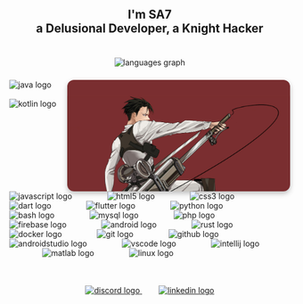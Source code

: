 <h2 align="center">I'm SA7<br>a Delusional Developer, a Knight Hacker</h2>

###

<br clear="both">

<div align="center">
  <img src="https://github-readme-stats.vercel.app/api/top-langs?username=0xSA7&locale=en&hide_title=true&layout=compact&card_width=320&langs_count=25&theme=dracula&hide_border=true" height="300" alt="languages graph"  />
</div>

###

  <img
    src="./levi_ackerman.jpg"
    align="right"
    width="400"
    height="200"
    alt="Levi Ackerman"
    style="object-fit: cover; border-radius: 12px; box-shadow: 0 4px 10px rgba(0,0,0,0.25);"
  />

###

<div align="left">
  <img src="https://cdn.jsdelivr.net/gh/devicons/devicon/icons/java/java-original.svg" height="30" alt="java logo"  />
  <img width="55" />
  <img src="https://cdn.jsdelivr.net/gh/devicons/devicon/icons/kotlin/kotlin-original.svg" height="30" alt="kotlin logo"  />
  <img width="55" />
  <img src="https://cdn.jsdelivr.net/gh/devicons/devicon/icons/javascript/javascript-original.svg" height="30" alt="javascript logo"  />
  <img width="55" />
  <img src="https://cdn.jsdelivr.net/gh/devicons/devicon/icons/html5/html5-original.svg" height="30" alt="html5 logo"  />
  <img width="55" />
  <img src="https://cdn.jsdelivr.net/gh/devicons/devicon/icons/css3/css3-original.svg" height="30" alt="css3 logo"  />
  <img width="55" />
  <img src="https://cdn.jsdelivr.net/gh/devicons/devicon/icons/dart/dart-original.svg" height="30" alt="dart logo"  />
  <img width="55" />
  <img src="https://cdn.jsdelivr.net/gh/devicons/devicon/icons/flutter/flutter-original.svg" height="30" alt="flutter logo"  />
  <img width="55" />
  <img src="https://cdn.jsdelivr.net/gh/devicons/devicon/icons/python/python-original.svg" height="30" alt="python logo"  />
  <img width="55" />
  <img src="https://cdn.jsdelivr.net/gh/devicons/devicon/icons/bash/bash-original.svg" height="30" alt="bash logo"  />
  <img width="55" />
  <img src="https://cdn.jsdelivr.net/gh/devicons/devicon/icons/mysql/mysql-original.svg" height="30" alt="mysql logo"  />
  <img width="55" />
  <img src="https://cdn.jsdelivr.net/gh/devicons/devicon/icons/php/php-original.svg" height="30" alt="php logo"  />
  <img width="55" />
  <img src="https://cdn.jsdelivr.net/gh/devicons/devicon/icons/firebase/firebase-plain.svg" height="30" alt="firebase logo"  />
  <img width="55" />
  <img src="https://cdn.jsdelivr.net/gh/devicons/devicon/icons/android/android-original.svg" height="30" alt="android logo"  />
  <img width="55" />
  <img src="https://cdn.jsdelivr.net/gh/devicons/devicon/icons/rust/rust-original.svg" height="30" alt="rust logo"  />
  <img width="55" />
  <img src="https://cdn.jsdelivr.net/gh/devicons/devicon/icons/docker/docker-original.svg" height="30" alt="docker logo"  />
  <img width="55" />
  <img src="https://cdn.jsdelivr.net/gh/devicons/devicon/icons/git/git-original.svg" height="30" alt="git logo"  />
  <img width="55" />
  <img src="https://cdn.jsdelivr.net/gh/devicons/devicon/icons/github/github-original.svg" height="30" alt="github logo"  />
  <img width="55" />
  <img src="https://cdn.jsdelivr.net/gh/devicons/devicon/icons/androidstudio/androidstudio-original.svg" height="30" alt="androidstudio logo"  />
  <img width="55" />
  <img src="https://cdn.jsdelivr.net/gh/devicons/devicon/icons/vscode/vscode-original.svg" height="30" alt="vscode logo"  />
  <img width="55" />
  <img src="https://cdn.jsdelivr.net/gh/devicons/devicon/icons/intellij/intellij-original.svg" height="30" alt="intellij logo"  />
  <img width="55" />
  <img src="https://cdn.jsdelivr.net/gh/devicons/devicon/icons/matlab/matlab-original.svg" height="30" alt="matlab logo"  />
  <img width="55" />
  <img src="https://cdn.jsdelivr.net/gh/devicons/devicon/icons/linux/linux-original.svg" height="30" alt="linux logo"  />
</div>

<div align="center" style="margin-top: 50px;">
  <a href="https://discordapp.com/users/726491446894657549" target="_blank" rel="noopener noreferrer" style="margin: 0 15px;">
    <img
      src="https://raw.githubusercontent.com/maurodesouza/profile-readme-generator/master/src/assets/icons/social/discord/default.svg"
      width="65"
      height="35"
      alt="discord logo"
      style="transition: transform 0.3s ease;"
      onmouseover="this.style.transform='scale(1.1)'"
      onmouseout="this.style.transform='scale(1)'"
    />
  </a>
  <a href="https://www.linkedin.com/in/saleh-diaa-ahmed-4213b6223/" target="_blank" rel="noopener noreferrer" style="margin: 0 15px;">
    <img
      src="https://raw.githubusercontent.com/maurodesouza/profile-readme-generator/master/src/assets/icons/social/linkedin/default.svg"
      width="65"
      height="35"
      alt="linkedin logo"
      style="transition: transform 0.3s ease;"
      onmouseover="this.style.transform='scale(1.1)'"
      onmouseout="this.style.transform='scale(1)'"
    />
  </a>
</div>